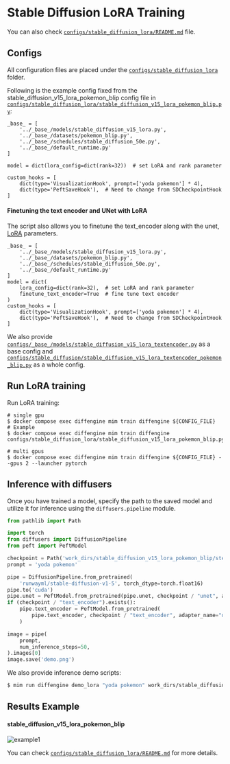 # Stable Diffusion LoRA Training

You can also check [`configs/stable_diffusion_lora/README.md`](../../../configs/stable_diffusion_lora/README.md) file.

## Configs

All configuration files are placed under the [`configs/stable_diffusion_lora`](../../../configs/stable_diffusion_lora/) folder.

Following is the example config fixed from the stable_diffusion_v15_lora_pokemon_blip config file in [`configs/stable_diffusion_lora/stable_diffusion_v15_lora_pokemon_blip.py`](../../../configs/stable_diffusion_lora/stable_diffusion_v15_lora_pokemon_blip.py):

```
_base_ = [
    '../_base_/models/stable_diffusion_v15_lora.py',
    '../_base_/datasets/pokemon_blip.py',
    '../_base_/schedules/stable_diffusion_50e.py',
    '../_base_/default_runtime.py'
]

model = dict(lora_config=dict(rank=32))  # set LoRA and rank parameter

custom_hooks = [
    dict(type='VisualizationHook', prompt=['yoda pokemon'] * 4),
    dict(type='PeftSaveHook'),  # Need to change from SDCheckpointHook
]
```

#### Finetuning the text encoder and UNet with LoRA

The script also allows you to finetune the text_encoder along with the unet, [LoRA](https://arxiv.org/abs/2106.09685) parameters.

```
_base_ = [
    '../_base_/models/stable_diffusion_v15_lora.py',
    '../_base_/datasets/pokemon_blip.py',
    '../_base_/schedules/stable_diffusion_50e.py',
    '../_base_/default_runtime.py'
]
model = dict(
    lora_config=dict(rank=32),  # set LoRA and rank parameter
    finetune_text_encoder=True  # fine tune text encoder
)
custom_hooks = [
    dict(type='VisualizationHook', prompt=['yoda pokemon'] * 4),
    dict(type='PeftSaveHook'),  # Need to change from SDCheckpointHook
]
```

We also provide [`configs/_base_/models/stable_diffusion_v15_lora_textencoder.py`](../../../configs/_base_/models/stable_diffusion_v15_lora_textencoder.py) as a base config and [`configs/stable_diffusion/stable_diffusion_v15_lora_textencoder_pokemon_blip.py`](../../../configs/stable_diffusion/stable_diffusion_v15_lora_textencoder_pokemon_blip.py) as a whole config.

## Run LoRA training

Run LoRA training:

```
# single gpu
$ docker compose exec diffengine mim train diffengine ${CONFIG_FILE}
# Example
$ docker compose exec diffengine mim train diffengine configs/stable_diffusion_lora/stable_diffusion_v15_lora_pokemon_blip.py

# multi gpus
$ docker compose exec diffengine mim train diffengine ${CONFIG_FILE} --gpus 2 --launcher pytorch
```

## Inference with diffusers

Once you have trained a model, specify the path to the saved model and utilize it for inference using the `diffusers.pipeline` module.

```py
from pathlib import Path

import torch
from diffusers import DiffusionPipeline
from peft import PeftModel

checkpoint = Path('work_dirs/stable_diffusion_v15_lora_pokemon_blip/step10450')
prompt = 'yoda pokemon'

pipe = DiffusionPipeline.from_pretrained(
    'runwayml/stable-diffusion-v1-5', torch_dtype=torch.float16)
pipe.to('cuda')
pipe.unet = PeftModel.from_pretrained(pipe.unet, checkpoint / "unet", adapter_name="default")
if (checkpoint / "text_encoder").exists():
    pipe.text_encoder = PeftModel.from_pretrained(
        pipe.text_encoder, checkpoint / "text_encoder", adapter_name="default"
    )

image = pipe(
    prompt,
    num_inference_steps=50,
).images[0]
image.save('demo.png')
```

We also provide inference demo scripts:

```bash
$ mim run diffengine demo_lora "yoda pokemon" work_dirs/stable_diffusion_v15_lora_pokemon_blip/step10450
```

## Results Example

#### stable_diffusion_v15_lora_pokemon_blip

![example1](https://github.com/okotaku/diffengine/assets/24734142/24899409-554d-4393-88e5-f8b8d6e6b36d)

You can check [`configs/stable_diffusion_lora/README.md`](../../../configs/stable_diffusion_lora/README.md#results-example) for more details.
